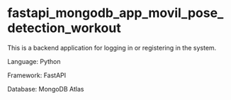 # fastapi_mongodb_app_movil_pose_detection_workout

This is a backend application for logging in or registering in the system.

Language: Python

Framework: FastAPI

Database: MongoDB Atlas
